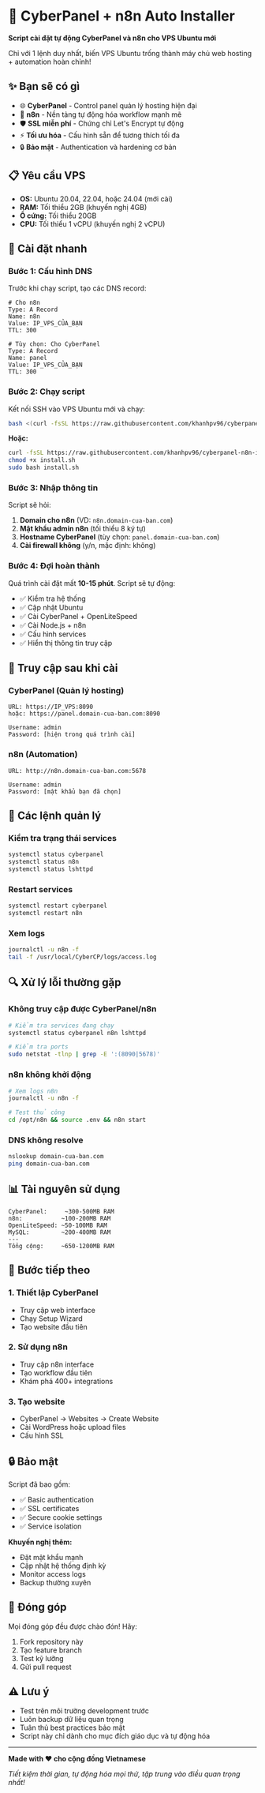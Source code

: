 # 🚀 CyberPanel + n8n Auto Installer

**Script cài đặt tự động CyberPanel và n8n cho VPS Ubuntu mới**

Chỉ với 1 lệnh duy nhất, biến VPS Ubuntu trống thành máy chủ web hosting + automation hoàn chỉnh!

## ✨ Bạn sẽ có gì

- 🌐 **CyberPanel** - Control panel quản lý hosting hiện đại
- 🔧 **n8n** - Nền tảng tự động hóa workflow mạnh mẽ
- 🛡️ **SSL miễn phí** - Chứng chỉ Let's Encrypt tự động
- ⚡ **Tối ưu hóa** - Cấu hình sẵn để tương thích tối đa
- 🔒 **Bảo mật** - Authentication và hardening cơ bản

## 📋 Yêu cầu VPS

- **OS:** Ubuntu 20.04, 22.04, hoặc 24.04 (mới cài)
- **RAM:** Tối thiểu 2GB (khuyến nghị 4GB)
- **Ổ cứng:** Tối thiểu 20GB
- **CPU:** Tối thiểu 1 vCPU (khuyến nghị 2 vCPU)

## 🎯 Cài đặt nhanh

### Bước 1: Cấu hình DNS
Trước khi chạy script, tạo các DNS record:

```
# Cho n8n
Type: A Record
Name: n8n
Value: IP_VPS_CỦA_BẠN
TTL: 300

# Tùy chọn: Cho CyberPanel
Type: A Record  
Name: panel
Value: IP_VPS_CỦA_BẠN
TTL: 300
```

### Bước 2: Chạy script

Kết nối SSH vào VPS Ubuntu mới và chạy:

```bash
bash <(curl -fsSL https://raw.githubusercontent.com/khanhpv96/cyberpanel-n8n-installer/main/install.sh)
```

**Hoặc:**
```bash
curl -fsSL https://raw.githubusercontent.com/khanhpv96/cyberpanel-n8n-installer/main/install.sh -o install.sh
chmod +x install.sh
sudo bash install.sh
```

### Bước 3: Nhập thông tin

Script sẽ hỏi:
1. **Domain cho n8n** (VD: `n8n.domain-cua-ban.com`)
2. **Mật khẩu admin n8n** (tối thiểu 8 ký tự)
3. **Hostname CyberPanel** (tùy chọn: `panel.domain-cua-ban.com`)
4. **Cài firewall không** (y/n, mặc định: không)

### Bước 4: Đợi hoàn thành

Quá trình cài đặt mất **10-15 phút**. Script sẽ tự động:
- ✅ Kiểm tra hệ thống
- ✅ Cập nhật Ubuntu
- ✅ Cài CyberPanel + OpenLiteSpeed
- ✅ Cài Node.js + n8n
- ✅ Cấu hình services
- ✅ Hiển thị thông tin truy cập

## 🌟 Truy cập sau khi cài

### CyberPanel (Quản lý hosting)
```
URL: https://IP_VPS:8090
hoặc: https://panel.domain-cua-ban.com:8090

Username: admin
Password: [hiện trong quá trình cài]
```

### n8n (Automation)
```
URL: http://n8n.domain-cua-ban.com:5678

Username: admin  
Password: [mật khẩu bạn đã chọn]
```

## 🔧 Các lệnh quản lý

### Kiểm tra trạng thái services
```bash
systemctl status cyberpanel
systemctl status n8n
systemctl status lshttpd
```

### Restart services
```bash
systemctl restart cyberpanel
systemctl restart n8n
```

### Xem logs
```bash
journalctl -u n8n -f
tail -f /usr/local/CyberCP/logs/access.log
```

## 🔍 Xử lý lỗi thường gặp

### Không truy cập được CyberPanel/n8n
```bash
# Kiểm tra services đang chạy
systemctl status cyberpanel n8n lshttpd

# Kiểm tra ports
sudo netstat -tlnp | grep -E ':(8090|5678)'
```

### n8n không khởi động
```bash
# Xem logs n8n
journalctl -u n8n -f

# Test thủ công
cd /opt/n8n && source .env && n8n start
```

### DNS không resolve
```bash
nslookup domain-cua-ban.com
ping domain-cua-ban.com
```

## 📊 Tài nguyên sử dụng

```
CyberPanel:     ~300-500MB RAM
n8n:           ~100-200MB RAM  
OpenLiteSpeed: ~50-100MB RAM
MySQL:         ~200-400MB RAM
---
Tổng cộng:     ~650-1200MB RAM
```

## 🚀 Bước tiếp theo

### 1. Thiết lập CyberPanel
- Truy cập web interface
- Chạy Setup Wizard
- Tạo website đầu tiên

### 2. Sử dụng n8n
- Truy cập n8n interface  
- Tạo workflow đầu tiên
- Khám phá 400+ integrations

### 3. Tạo website
- CyberPanel → Websites → Create Website
- Cài WordPress hoặc upload files
- Cấu hình SSL

## 🔒 Bảo mật

Script đã bao gồm:
- ✅ Basic authentication
- ✅ SSL certificates
- ✅ Secure cookie settings
- ✅ Service isolation

**Khuyến nghị thêm:**
- Đặt mật khẩu mạnh
- Cập nhật hệ thống định kỳ
- Monitor access logs
- Backup thường xuyên

## 🤝 Đóng góp

Mọi đóng góp đều được chào đón! Hãy:
1. Fork repository này
2. Tạo feature branch
3. Test kỹ lưỡng
4. Gửi pull request

## ⚠️ Lưu ý

- Test trên môi trường development trước
- Luôn backup dữ liệu quan trọng
- Tuân thủ best practices bảo mật
- Script này chỉ dành cho mục đích giáo dục và tự động hóa

---

**Made with ❤️ cho cộng đồng Vietnamese**

*Tiết kiệm thời gian, tự động hóa mọi thứ, tập trung vào điều quan trọng nhất!*
